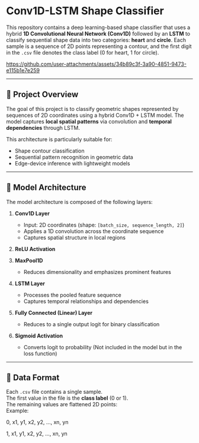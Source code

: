 # Conv1D-LSTM Shape Classifier

This repository contains a deep learning-based shape classifier that uses a hybrid **1D Convolutional Neural Network (Conv1D)** followed by an **LSTM** to classify sequential shape data into two categories: **heart** and **circle**. Each sample is a sequence of 2D points representing a contour, and the first digit in the `.csv` file denotes the class label (0 for heart, 1 for circle).

https://github.com/user-attachments/assets/34b89c3f-3a90-4851-9473-e115b1e7e259

---

## 📌 Project Overview

The goal of this project is to classify geometric shapes represented by sequences of 2D coordinates using a hybrid Conv1D + LSTM model. The model captures **local spatial patterns** via convolution and **temporal dependencies** through LSTM.

This architecture is particularly suitable for:

- Shape contour classification  
- Sequential pattern recognition in geometric data  
- Edge-device inference with lightweight models  

---

## 🧠 Model Architecture

The model architecture is composed of the following layers:

1. **Conv1D Layer**
   - Input: 2D coordinates (shape: `[batch_size, sequence_length, 2]`)
   - Applies a 1D convolution across the coordinate sequence
   - Captures spatial structure in local regions

2. **ReLU Activation**

3. **MaxPool1D**
   - Reduces dimensionality and emphasizes prominent features

4. **LSTM Layer**
   - Processes the pooled feature sequence
   - Captures temporal relationships and dependencies

5. **Fully Connected (Linear) Layer**
   - Reduces to a single output logit for binary classification

6. **Sigmoid Activation**
   - Converts logit to probability (Not included in the model but in the loss function)

---

## 🧾 Data Format

Each `.csv` file contains a single sample.  
The first value in the file is the **class label** (0 or 1).  
The remaining values are flattened 2D points:  
Example:

0, x1, y1, x2, y2, ..., xn, yn

1, x1, y1, x2, y2, ..., xn, yn
